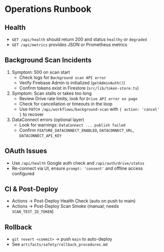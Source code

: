 # Operations Runbook

## Health
- `GET /api/health` should return 200 and status `healthy` or `degraded`
- `GET /api/metrics` provides JSON or Prometheus metrics

## Background Scan Incidents
1. Symptom: 500 on scan start
   - Check logs for `Background scan API error`
   - Verify Firebase Admin is initialized (`getAdminAuth()`)
   - Confirm tokens exist in Firestore (`src/lib/token-store.ts`)
2. Symptom: Scan stalls or takes too long
   - Review Drive rate limits; look for `Drive API error on page`
   - Check for cancellation or timeouts in the loop
   - Use `PATCH /api/workflows/background-scan` with `{ action: 'cancel' }` to recover
3. DataConnect errors (optional layer)
   - Look for warnings: `DataConnect ... publish failed`
   - Confirm `FEATURE_DATACONNECT_ENABLED`, `DATACONNECT_URL`, `DATACONNECT_API_KEY`

## OAuth Issues
- Use `/api/health` Google auth check and `/api/auth/drive/status`
- Re-connect via UI, ensure `prompt: 'consent'` and offline access configured

## CI & Post-Deploy
- Actions → Post-Deploy Health Check (auto on push to main)
- Actions → Post-Deploy Scan Smoke (manual; needs `SCAN_TEST_ID_TOKEN`)

## Rollback
- `git revert <commit>` → push `main` to auto-deploy
- See `artifacts/safety/rollback_procedures.md`


